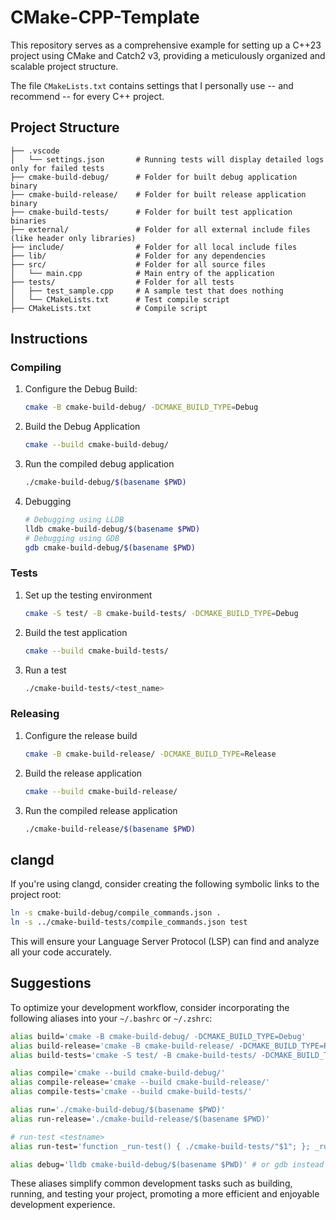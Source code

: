 # CMake-CPP-Template

This repository serves as a comprehensive example for setting up a C++23 project using CMake and Catch2 v3, providing a meticulously organized and scalable project structure.

The file `CMakeLists.txt` contains settings that I personally use -- and recommend -- for every C++ project.

## Project Structure

```
├── .vscode
│   └── settings.json       # Running tests will display detailed logs only for failed tests
├── cmake-build-debug/      # Folder for built debug application binary
├── cmake-build-release/    # Folder for built release application binary
├── cmake-build-tests/      # Folder for built test application binaries
├── external/               # Folder for all external include files (like header only libraries)
├── include/                # Folder for all local include files
├── lib/                    # Folder for any dependencies
├── src/                    # Folder for all source files
│   └── main.cpp            # Main entry of the application
├── tests/                  # Folder for all tests
│   ├── test_sample.cpp     # A sample test that does nothing
│   └── CMakeLists.txt      # Test compile script
├── CMakeLists.txt          # Compile script
```

## Instructions

### Compiling

1. Configure the Debug Build:
    ```sh
    cmake -B cmake-build-debug/ -DCMAKE_BUILD_TYPE=Debug
    ```

2. Build the Debug Application
    ```sh
    cmake --build cmake-build-debug/
    ```

3. Run the compiled debug application
    ```sh
    ./cmake-build-debug/$(basename $PWD)
    ```

4. Debugging

    ```sh
    # Debugging using LLDB
    lldb cmake-build-debug/$(basename $PWD)
    # Debugging using GDB
    gdb cmake-build-debug/$(basename $PWD)
    ```

### Tests

1. Set up the testing environment
    ```sh
    cmake -S test/ -B cmake-build-tests/ -DCMAKE_BUILD_TYPE=Debug
    ```

2. Build the test application
    ```sh
    cmake --build cmake-build-tests/
    ```

3. Run a test
    ```sh
    ./cmake-build-tests/<test_name>
    ```

### Releasing

1. Configure the release build
    ```sh
    cmake -B cmake-build-release/ -DCMAKE_BUILD_TYPE=Release
    ```

2. Build the release application
    ```sh
    cmake --build cmake-build-release/
    ```

3. Run the compiled release application
    ```sh
    ./cmake-build-release/$(basename $PWD)
    ```

## clangd

If you're using clangd, consider creating the following symbolic links to the project root:

```sh
ln -s cmake-build-debug/compile_commands.json .
ln -s ../cmake-build-tests/compile_commands.json test
```

This will ensure your Language Server Protocol (LSP) can find and analyze all your code accurately.

## Suggestions

To optimize your development workflow, consider incorporating the following aliases into your `~/.bashrc` or `~/.zshrc`:

```sh
alias build='cmake -B cmake-build-debug/ -DCMAKE_BUILD_TYPE=Debug'
alias build-release='cmake -B cmake-build-release/ -DCMAKE_BUILD_TYPE=Release'
alias build-tests='cmake -S test/ -B cmake-build-tests/ -DCMAKE_BUILD_TYPE=Debug'

alias compile='cmake --build cmake-build-debug/'
alias compile-release='cmake --build cmake-build-release/'
alias compile-tests='cmake --build cmake-build-tests/'

alias run='./cmake-build-debug/$(basename $PWD)'
alias run-release='./cmake-build-release/$(basename $PWD)'

# run-test <testname>
alias run-test='function _run-test() { ./cmake-build-tests/"$1"; }; _run-test'

alias debug='lldb cmake-build-debug/$(basename $PWD)' # or gdb instead of lldb
```

These aliases simplify common development tasks such as building, running, and testing your project, promoting a more efficient and enjoyable development experience.
